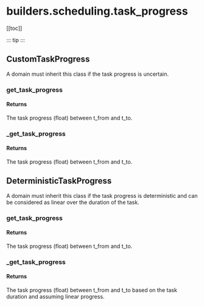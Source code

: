 # builders.scheduling.task_progress

[[toc]]

::: tip
<skdecide-summary></skdecide-summary>
:::

## CustomTaskProgress

A domain must inherit this class if the task progress is uncertain.

### get\_task\_progress <Badge text="CustomTaskProgress" type="tip"/>

<skdecide-signature name= "get_task_progress" :sig="{'params': [{'name': 'self'}, {'name': 'task', 'annotation': 'int'}, {'name': 't_from', 'annotation': 'int'}, {'name': 't_to', 'annotation': 'int'}, {'name': 'mode', 'annotation': 'Optional[int]'}, {'name': 'sampled_duration', 'default': 'None', 'annotation': 'Optional[int]'}], 'return': 'float'}"></skdecide-signature>

#### Returns
 The task progress (float) between t_from and t_to.
 

### \_get\_task\_progress <Badge text="CustomTaskProgress" type="tip"/>

<skdecide-signature name= "_get_task_progress" :sig="{'params': [{'name': 'self'}, {'name': 'task', 'annotation': 'int'}, {'name': 't_from', 'annotation': 'int'}, {'name': 't_to', 'annotation': 'int'}, {'name': 'mode', 'annotation': 'Optional[int]'}, {'name': 'sampled_duration', 'default': 'None', 'annotation': 'Optional[int]'}], 'return': 'float'}"></skdecide-signature>

#### Returns
 The task progress (float) between t_from and t_to.
 

## DeterministicTaskProgress

A domain must inherit this class if the task progress is deterministic and can be considered as linear
over the duration of the task.

### get\_task\_progress <Badge text="CustomTaskProgress" type="warn"/>

<skdecide-signature name= "get_task_progress" :sig="{'params': [{'name': 'self'}, {'name': 'task', 'annotation': 'int'}, {'name': 't_from', 'annotation': 'int'}, {'name': 't_to', 'annotation': 'int'}, {'name': 'mode', 'annotation': 'Optional[int]'}, {'name': 'sampled_duration', 'default': 'None', 'annotation': 'Optional[int]'}], 'return': 'float'}"></skdecide-signature>

#### Returns
 The task progress (float) between t_from and t_to.
 

### \_get\_task\_progress <Badge text="CustomTaskProgress" type="warn"/>

<skdecide-signature name= "_get_task_progress" :sig="{'params': [{'name': 'self'}, {'name': 'task', 'annotation': 'int'}, {'name': 't_from', 'annotation': 'int'}, {'name': 't_to', 'annotation': 'int'}, {'name': 'mode', 'annotation': 'Optional[int]'}, {'name': 'sampled_duration', 'default': 'None', 'annotation': 'Optional[int]'}], 'return': 'float'}"></skdecide-signature>

#### Returns
 The task progress (float) between t_from and t_to based on the task duration
and assuming linear progress.

